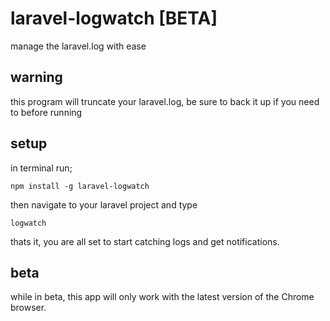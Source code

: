 # laravel-logwatch [BETA]
manage the laravel.log with ease

## warning
this program will truncate your laravel.log, be sure to back it up if you need to
before running

## setup
in terminal run;

```
npm install -g laravel-logwatch
```

then navigate to your laravel project and type

```
logwatch
```

thats it, you are all set to start catching logs and get notifications.

## beta

while in beta, this app will only work with the latest version of the Chrome browser.

